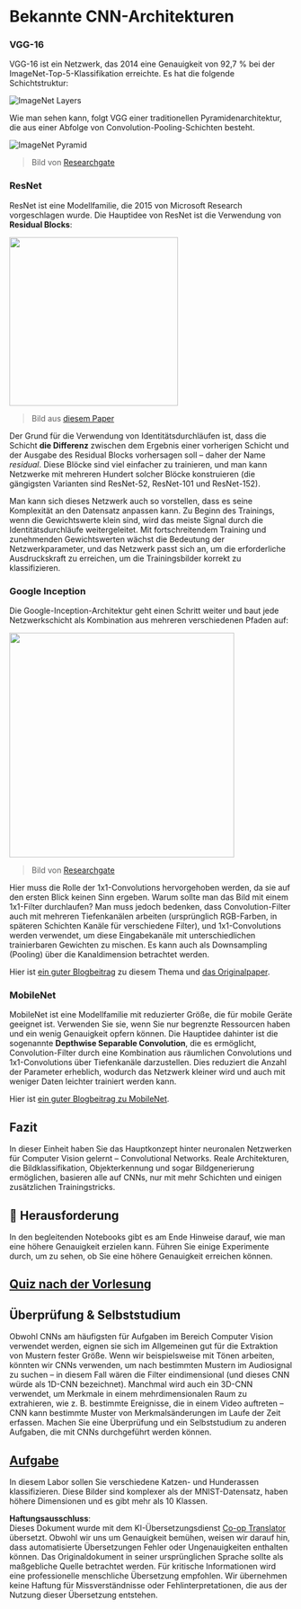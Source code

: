 <!--
CO_OP_TRANSLATOR_METADATA:
{
  "original_hash": "2f7b97b375358cb51a1e098df306bf73",
  "translation_date": "2025-08-24T09:36:02+00:00",
  "source_file": "lessons/4-ComputerVision/07-ConvNets/CNN_Architectures.md",
  "language_code": "de"
}
-->
# Bekannte CNN-Architekturen

### VGG-16

VGG-16 ist ein Netzwerk, das 2014 eine Genauigkeit von 92,7 % bei der ImageNet-Top-5-Klassifikation erreichte. Es hat die folgende Schichtstruktur:

![ImageNet Layers](../../../../../lessons/4-ComputerVision/07-ConvNets/images/vgg-16-arch1.jpg)

Wie man sehen kann, folgt VGG einer traditionellen Pyramidenarchitektur, die aus einer Abfolge von Convolution-Pooling-Schichten besteht.

![ImageNet Pyramid](../../../../../lessons/4-ComputerVision/07-ConvNets/images/vgg-16-arch.jpg)

> Bild von [Researchgate](https://www.researchgate.net/figure/Vgg16-model-structure-To-get-the-VGG-NIN-model-we-replace-the-2-nd-4-th-6-th-7-th_fig2_335194493)

### ResNet

ResNet ist eine Modellfamilie, die 2015 von Microsoft Research vorgeschlagen wurde. Die Hauptidee von ResNet ist die Verwendung von **Residual Blocks**:

<img src="images/resnet-block.png" width="300"/>

> Bild aus [diesem Paper](https://arxiv.org/pdf/1512.03385.pdf)

Der Grund für die Verwendung von Identitätsdurchläufen ist, dass die Schicht **die Differenz** zwischen dem Ergebnis einer vorherigen Schicht und der Ausgabe des Residual Blocks vorhersagen soll – daher der Name *residual*. Diese Blöcke sind viel einfacher zu trainieren, und man kann Netzwerke mit mehreren Hundert solcher Blöcke konstruieren (die gängigsten Varianten sind ResNet-52, ResNet-101 und ResNet-152).

Man kann sich dieses Netzwerk auch so vorstellen, dass es seine Komplexität an den Datensatz anpassen kann. Zu Beginn des Trainings, wenn die Gewichtswerte klein sind, wird das meiste Signal durch die Identitätsdurchläufe weitergeleitet. Mit fortschreitendem Training und zunehmenden Gewichtswerten wächst die Bedeutung der Netzwerkparameter, und das Netzwerk passt sich an, um die erforderliche Ausdruckskraft zu erreichen, um die Trainingsbilder korrekt zu klassifizieren.

### Google Inception

Die Google-Inception-Architektur geht einen Schritt weiter und baut jede Netzwerkschicht als Kombination aus mehreren verschiedenen Pfaden auf:

<img src="images/inception.png" width="400"/>

> Bild von [Researchgate](https://www.researchgate.net/figure/Inception-module-with-dimension-reductions-left-and-schema-for-Inception-ResNet-v1_fig2_355547454)

Hier muss die Rolle der 1x1-Convolutions hervorgehoben werden, da sie auf den ersten Blick keinen Sinn ergeben. Warum sollte man das Bild mit einem 1x1-Filter durchlaufen? Man muss jedoch bedenken, dass Convolution-Filter auch mit mehreren Tiefenkanälen arbeiten (ursprünglich RGB-Farben, in späteren Schichten Kanäle für verschiedene Filter), und 1x1-Convolutions werden verwendet, um diese Eingabekanäle mit unterschiedlichen trainierbaren Gewichten zu mischen. Es kann auch als Downsampling (Pooling) über die Kanaldimension betrachtet werden.

Hier ist [ein guter Blogbeitrag](https://medium.com/analytics-vidhya/talented-mr-1x1-comprehensive-look-at-1x1-convolution-in-deep-learning-f6b355825578) zu diesem Thema und [das Originalpaper](https://arxiv.org/pdf/1312.4400.pdf).

### MobileNet

MobileNet ist eine Modellfamilie mit reduzierter Größe, die für mobile Geräte geeignet ist. Verwenden Sie sie, wenn Sie nur begrenzte Ressourcen haben und ein wenig Genauigkeit opfern können. Die Hauptidee dahinter ist die sogenannte **Depthwise Separable Convolution**, die es ermöglicht, Convolution-Filter durch eine Kombination aus räumlichen Convolutions und 1x1-Convolutions über Tiefenkanäle darzustellen. Dies reduziert die Anzahl der Parameter erheblich, wodurch das Netzwerk kleiner wird und auch mit weniger Daten leichter trainiert werden kann.

Hier ist [ein guter Blogbeitrag zu MobileNet](https://medium.com/analytics-vidhya/image-classification-with-mobilenet-cc6fbb2cd470).

## Fazit

In dieser Einheit haben Sie das Hauptkonzept hinter neuronalen Netzwerken für Computer Vision gelernt – Convolutional Networks. Reale Architekturen, die Bildklassifikation, Objekterkennung und sogar Bildgenerierung ermöglichen, basieren alle auf CNNs, nur mit mehr Schichten und einigen zusätzlichen Trainingstricks.

## 🚀 Herausforderung

In den begleitenden Notebooks gibt es am Ende Hinweise darauf, wie man eine höhere Genauigkeit erzielen kann. Führen Sie einige Experimente durch, um zu sehen, ob Sie eine höhere Genauigkeit erreichen können.

## [Quiz nach der Vorlesung](https://red-field-0a6ddfd03.1.azurestaticapps.net/quiz/207)

## Überprüfung & Selbststudium

Obwohl CNNs am häufigsten für Aufgaben im Bereich Computer Vision verwendet werden, eignen sie sich im Allgemeinen gut für die Extraktion von Mustern fester Größe. Wenn wir beispielsweise mit Tönen arbeiten, könnten wir CNNs verwenden, um nach bestimmten Mustern im Audiosignal zu suchen – in diesem Fall wären die Filter eindimensional (und dieses CNN würde als 1D-CNN bezeichnet). Manchmal wird auch ein 3D-CNN verwendet, um Merkmale in einem mehrdimensionalen Raum zu extrahieren, wie z. B. bestimmte Ereignisse, die in einem Video auftreten – CNN kann bestimmte Muster von Merkmalsänderungen im Laufe der Zeit erfassen. Machen Sie eine Überprüfung und ein Selbststudium zu anderen Aufgaben, die mit CNNs durchgeführt werden können.

## [Aufgabe](lab/README.md)

In diesem Labor sollen Sie verschiedene Katzen- und Hunderassen klassifizieren. Diese Bilder sind komplexer als der MNIST-Datensatz, haben höhere Dimensionen und es gibt mehr als 10 Klassen.

**Haftungsausschluss**:  
Dieses Dokument wurde mit dem KI-Übersetzungsdienst [Co-op Translator](https://github.com/Azure/co-op-translator) übersetzt. Obwohl wir uns um Genauigkeit bemühen, weisen wir darauf hin, dass automatisierte Übersetzungen Fehler oder Ungenauigkeiten enthalten können. Das Originaldokument in seiner ursprünglichen Sprache sollte als maßgebliche Quelle betrachtet werden. Für kritische Informationen wird eine professionelle menschliche Übersetzung empfohlen. Wir übernehmen keine Haftung für Missverständnisse oder Fehlinterpretationen, die aus der Nutzung dieser Übersetzung entstehen.